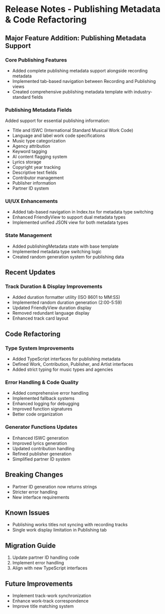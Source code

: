 # Release Notes - Publishing Metadata & Code Refactoring

## Major Feature Addition: Publishing Metadata Support
### Core Publishing Features
- Added complete publishing metadata support alongside recording metadata
- Implemented tab-based navigation between Recording and Publishing views
- Created comprehensive publishing metadata template with industry-standard fields

### Publishing Metadata Fields
Added support for essential publishing information:
- Title and ISWC (International Standard Musical Work Code)
- Language and label work code specifications
- Music type categorization
- Agency attribution
- Keyword tagging
- AI content flagging system
- Lyrics storage
- Copyright year tracking
- Descriptive text fields
- Contributor management
- Publisher information
- Partner ID system

### UI/UX Enhancements
- Added tab-based navigation in Index.tsx for metadata type switching
- Enhanced FriendlyView to support dual metadata types
- Implemented unified JSON view for both metadata types

### State Management
- Added publishingMetadata state with base template
- Implemented metadata type switching logic
- Created random generation system for publishing data

## Recent Updates
### Track Duration & Display Improvements
- Added duration formatter utility (ISO 8601 to MM:SS)
- Implemented random duration generation (2:00-5:59)
- Updated FriendlyView duration display
- Removed redundant language display
- Enhanced track card layout

## Code Refactoring
### Type System Improvements
- Added TypeScript interfaces for publishing metadata
- Defined Work, Contribution, Publisher, and Artist interfaces
- Added strict typing for music types and agencies

### Error Handling & Code Quality
- Added comprehensive error handling
- Implemented fallback systems
- Enhanced logging for debugging
- Improved function signatures
- Better code organization

### Generator Functions Updates
- Enhanced ISWC generation
- Improved lyrics generation
- Updated contribution handling
- Refined publisher generation
- Simplified partner ID system

## Breaking Changes
- Partner ID generation now returns strings
- Stricter error handling
- New interface requirements

## Known Issues
- Publishing works titles not syncing with recording tracks
- Single work display limitation in Publishing tab

## Migration Guide
1. Update partner ID handling code
2. Implement error handling
3. Align with new TypeScript interfaces

## Future Improvements
- Implement track-work synchronization
- Enhance work-track correspondence
- Improve title matching system
